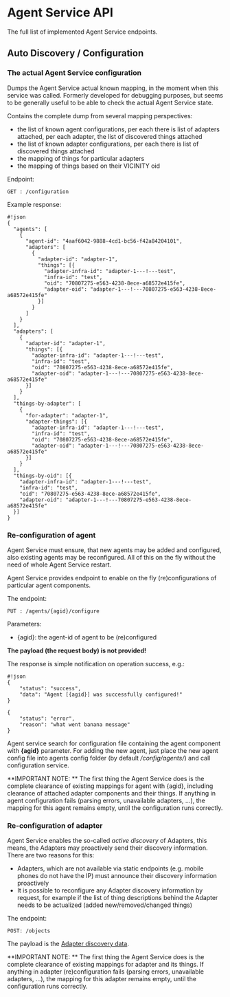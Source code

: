 # Agent Service API

The full list of implemented Agent Service endpoints.

## Auto Discovery / Configuration

### The actual Agent Service configuration

Dumps the Agent Service actual known mapping, in the moment when this service was called.
Formerly developed for debugging purposes, but seems to be generally useful
to be able to check the actual Agent Service state.

Contains the complete dump from several mapping perspectives:
* the list of known agent configurations, per each there is list of adapters attached, per each adapter, the list of discovered things attached
* the list of known adapter configurations, per each there is list of discovered things attached
* the mapping of things for particular adapters
* the mapping of things based on their VICINITY oid

Endpoint:

```
GET : /configuration
```

Example response:

```
#!json
{
  "agents": [
    {
      "agent-id": "4aaf6042-9888-4cd1-bc56-f42a84204101",
      "adapters": [
        {
          "adapter-id": "adapter-1",
          "things": [{
            "adapter-infra-id": "adapter-1---!---test",
            "infra-id": "test",
            "oid": "70807275-e563-4238-8ece-a68572e415fe",
            "adapter-oid": "adapter-1---!---70807275-e563-4238-8ece-a68572e415fe"
          }]
        }
      ]
    }
  ],
  "adapters": [
    {
      "adapter-id": "adapter-1",
      "things": [{
        "adapter-infra-id": "adapter-1---!---test",
        "infra-id": "test",
        "oid": "70807275-e563-4238-8ece-a68572e415fe",
        "adapter-oid": "adapter-1---!---70807275-e563-4238-8ece-a68572e415fe"
      }]
    }
  ],
  "things-by-adapter": [
    {
      "for-adapter": "adapter-1",
      "adapter-things": [{
        "adapter-infra-id": "adapter-1---!---test",
        "infra-id": "test",
        "oid": "70807275-e563-4238-8ece-a68572e415fe",
        "adapter-oid": "adapter-1---!---70807275-e563-4238-8ece-a68572e415fe"
      }]
    }
  ],
  "things-by-oid": [{
    "adapter-infra-id": "adapter-1---!---test",
    "infra-id": "test",
    "oid": "70807275-e563-4238-8ece-a68572e415fe",
    "adapter-oid": "adapter-1---!---70807275-e563-4238-8ece-a68572e415fe"
  }]
}
```

### Re-configuration of agent

Agent Service must ensure, that new agents may be added and configured, also
existing agents may be reconfigured. All of this on the fly without the need
of whole Agent Service restart.

Agent Service provides endpoint to enable on the fly (re)configurations of particular
agent components.

The endpoint:

```
PUT : /agents/{agid}/configure
```

Parameters:
* {agid}: the agent-id of agent to be (re)configured

**The payload (the request body) is not provided!**

The response is simple notification on operation success, e.g.:

```
#!json
{
    "status": "success",
    "data": "Agent [{agid}] was successfully configured!"
}

{
    "status": "error",
    "reason": "what went banana message"
}
```

Agent service search for configuration file containing the agent component with **{agid}**
parameter. For adding the new agent, just place the new agent config file into
agents config folder (by default */config/agents/*) and call configuration service.

**IMPORTANT NOTE: ** The first thing the Agent Service does is the complete
clearance of existing mappings for agent with {agid}, including clearance
of attached adapter components and their things. If anything in agent configuration
fails (parsing errors, unavailable adapters, ...), the mapping for this agent remains empty, until the configuration
runs correctly.

### Re-configuration of adapter

Agent Service enables the so-called *active discovery* of Adapters, this means,
the Adapters may proactively send their discovery information. There are two reasons
for this:
* Adapters, which are not available via static endpoints (e.g. mobile phones do not have the IP) must announce their discovery information proactively
* It is possible to reconfigure any Adapter discovery information by request, for example if the list of thing descriptions behind the Adapter needs to be actualized (added new/removed/changed things)

The endpoint:
```
POST: /objects
```

The payload is the [Adapter discovery data](TD.md#serialization-of-thing-descriptions).


**IMPORTANT NOTE: ** The first thing the Agent Service does is the complete
clearance of existing mappings for adapter and its things. If anything in adapter (re)configuration
fails (parsing errors, unavailable adapters, ...), the mapping for this adapter remains empty, until the configuration
runs correctly.
